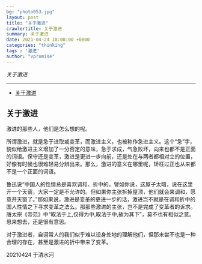 ```yaml
---
bg: "photo053.jpg"
layout: post
title: "关于激进"
crawlertitle: 关于激进
summary: 关于激进
date: 2021-04-24 18:00:00 +0800
categories: "thinking"
tags : '激进'
author: "vpromise"
---
```


*关于激进*

---

- [关于激进](#关于激进)

## 关于激进

激进的那些人，他们是怎么想的呢。

所谓激进，就是急于进取或变革，而激进主义，也被称作急进主义。这个“急”字，貌似给激进主义增加了一分否定的意味，急于求成，气急败坏，向来也都不是正面的词语。保守还是变革，激进是更进一步向前，还是处在与两者都相对立的位置，好像有时候也很难轻易分辨出来。那么，激进的意义在哪里呢，矫枉过正也从来都不是一个正面的词语。

鲁迅说“中国人的性情总是喜欢调和、折中的，譬如你说，这屋子太暗，说在这里开一个天窗，大家一定是不允许的。但如果你主张拆掉屋顶，他们就会来调和，愿意开天窗了。”那如果说，激进是变革的更进一步的话，激进岂不就是在调和折中的国人性情之下寻求变革之法么。那那些激进的主张，岂不是完成了变革者的诉求。唐太宗《帝范》中“取法于上,仅得为中,取法于中,故为其下”，莫不也有相似之意。思来想去，还是很有意思。

对于激进者，自诩常人的我们似乎难以设身处地的理解他们，但那未尝不也是一种合理的存在，甚至是激进的折中带来了变革。

20210424
于清水河
